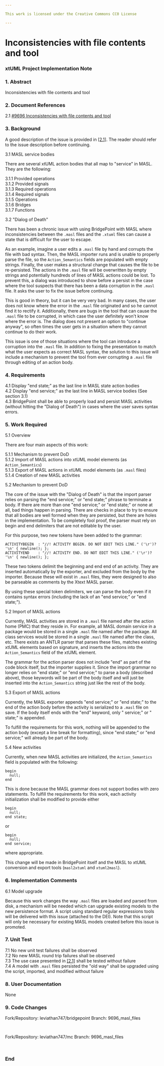 ```yaml
---

This work is licensed under the Creative Commons CC0 License

---
```


# Inconsistencies with file contents and tool
### xtUML Project Implementation Note

### 1. Abstract

Inconsistencies with file contents and tool

### 2. Document References

<a id="2.1"></a>2.1 [#9696 Inconsistencies with file contents and tool](https://support.onefact.net/issues/9696)  

### 3. Background

A good description of the issue is provided in [[2.1]](#2.1). The reader should
refer to the issue description before continuing.

3.1 MASL service bodies

There are several xtUML action bodies that all map to "service" in MASL. They
are the following:

3.1.1 Provided operations  
3.1.2 Provided signals  
3.1.3 Required operations  
3.1.4 Required signals  
3.1.5 Operations  
3.1.6 Bridges  
3.1.7 Functions  

3.2 "Dialog of Death"

There has been a chronic issue with using BridgePoint with MASL where
inconsistencies between the `.masl` files and the `.xtuml` files can cause a
state that is difficult for the user to escape.

As an example, imagine a user edits a `.masl` file by hand and corrupts the file
with bad syntax. Then, the MASL importer runs and is unable to properly parse
the file, so the `Action_Semantics` fields are populated with empty strings.
Finally, the user makes a structural change that causes the file to be
re-persisted. The actions in the `.masl` file will be overwritten by empty
strings and potentially hundreds of lines of MASL actions could be lost. To
prevent this, a dialog was introduced to show before a persist in the case where
the tool suspects that there has been a data corruption in the `.masl` file. It
asks the user to fix the issue before continuing.

This is good in theory, but it can be very very bad. In many cases, the user
does not know where the error in the `.masl` file originated and so he cannot
find it to rectify it. Additionally, there are bugs in the tool that can cause
the `.masl` file to be corrupted, in which case the user definitely won't know
where the error is. The dialog does not present an option to "continue anyway",
so often times the user gets in a situation where they cannot continue to do
their work.

This issue is one of those situations where the tool can introduce a corruption
into the `.masl` file. In addition to fixing the presentation to match what the
user expects as correct MASL syntax, the solution to this issue will include a
mechanism to prevent the tool from ever corrupting a `.masl` file through
editing of an action body.

### 4. Requirements

4.1 Display "end state;" as the last line in MASL state action bodies  
4.2 Display "end service;" as the last line in MASL service bodies (See section
3.1)  
4.3 BridgePoint shall be able to properly load and persist MASL activities
(without hitting the "Dialog of Death") in cases where the user saves syntax
errors.  

### 5. Work Required

5.1 Overview

There are four main aspects of this work:

5.1.1 Mechanism to prevent DoD  
5.1.2 Import of MASL actions into xtUML model elements (as `Action_Semantics`)  
5.1.3 Export of MASL actions in xtUML model elements (as `.masl` files)  
5.1.4 Creation of new MASL activities  

5.2 Mechanism to prevent DoD  

The core of the issue with the "Dialog of Death" is that the import parser
relies on parsing the "end service;" or "end state;" phrase to terminate a body.
If there are more than one "end service;" or "end state;" or none at all, bad
things happen in parsing. There are checks in place to try to ensure that all
bodies are well formed when they are persisted, but there are holes in the
implementation. To be completely fool proof, the parser must rely on begin and
end delimiters that are not editable by the user.

For this purpose, two new tokens have been added to the grammar:
```
ACTIVITYBEGIN  : "//! ACTIVITY BEGIN. DO NOT EDIT THIS LINE." ('\r')? '\n' { newline(); };
ACTIVITYEND    : "//! ACTIVITY END. DO NOT EDIT THIS LINE." ('\r')? '\n' { newline(); };
```
These two tokens delimit the beginning and end end of an activity. They are
inserted automatically by the exporter, and excluded from the body by the
importer. Because these will exist in `.masl` files, they were designed to also
be parseable as comments by the Xtext MASL parser.

By using these special token delimiters, we can parse the body even if it
contains syntax errors (including the lack of an "end service;" or "end
state;").

5.2 Import of MASL actions

Currently, MASL activities are stored in a `.masl` file named after the action
home (PMC) that they reside in. For example, all MASL domain service in a
package would be stored in a single `.masl` file named after the package. All
class services would be stored in a single `.masl` file named after the class,
etc. There exists an ANTLR parser that parses these files, matches existing
xtUML elements based on signature, and inserts the actions into the
`Action_Semantics` field of the xtUML element.

The grammar for the action parser does not include "end" as part of the code
block itself, but the importer supplies it. Since the import grammar no longer
relies on "end state;" or "end service;" to parse a body (described above),
those keywords will be part of the body itself and will just be inserted into
the `Action_Semantics` string just like the rest of the body.

5.3 Export of MASL actions

Currently, the MASL exporter appends "end service;" or "end state;" to the end
of the action body before the activity is serialized to a `.masl` file on save.
If the body itself ends with the "end" keyword, only " service;" or " state;" is
appended.

To fulfill the requirements for this work, nothing will be appended to the
action body (except a line break for formatting), since "end state;" or "end
service;" will already be part of the body.

5.4 New activities

Currently, when new MASL activities are initialized, the `Action_Semantics`
field is populated with the following:
```
begin
  null;
end
```
This is done because the MASL grammar does not support bodies with zero
statements. To fulfill the requirements for this work, each activity
initialization shall be modified to provide either
```
begin
  null;
end state;
```
or
```
begin
  null;
end service;
```
where appropriate.

This change will be made in BridgePoint itself and the MASL to xtUML conversion
and export tools (`masl2xtuml` and `xtuml2masl`).

### 6. Implementation Comments

6.1 Model upgrade

Because this work changes the way `.masl` files are loaded and parsed from
disk, a mechanism will be needed which can upgrade existing models to the new
persistence format. A script using standard regular expressions tools will be
delivered with this issue (attached to the DEI). Note that this script will
only be necessary for existing MASL models created before this issue is
promoted.

### 7. Unit Test

7.1 No new unit test failures shall be observed  
7.2 No new MASL round trip failures shall be observed  
7.3 The use case presented in [[2.1]](#2.1) shall be tested without failure  
7.4 A model with `.masl` files persisted the "old way" shall be upgraded using
the script, imported, and modified without failure  

### 8. User Documentation

None

### 9. Code Changes

Fork/Repository: leviathan747/bridgepoint
Branch: 9696_masl_files

<pre>

</pre>

Fork/Repository: leviathan747/mc
Branch: 9696_masl_files

<pre>

</pre>

### End
